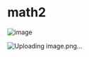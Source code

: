 # math2

![image](https://github.com/LeeMinGyu23/math2/assets/117800561/792c24ec-9c58-493c-8a99-1d9308396355)

![Uploading image.png…]()
